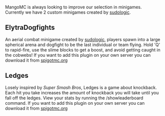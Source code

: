 MangoMC is always looking to improve our selection in minigames. Currently we have 2 custom minigames created by [sudologic](https://sudologic.net).

## ElytraDogfights
An aerial combat minigame created by [sudologic](https://sudologic.net), players spawn into a large spherical arena and dogfight to be the last individual or team flying. Hold 'Q' to rapid-fire, use the slime blocks to get a boost, and avoid getting caught in the cobwebs!
If you want to add this plugin on your own server you can download it from [spigotmc.org](https://www.spigotmc.org/resources/elytra-dogfights.60491/)

## Ledges
Losely inspired by _Super Smash Bros_, Ledges is a game about knockback. Each hit you take increases the amount of knockback you will take until you fall off the ledges. View your stats by running the /showleaderboard command.
If you want to add this plugin on your own server you can download it from [spigotmc.org](https://www.spigotmc.org/resources/ledges.99653/)
